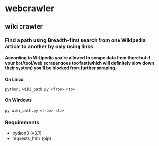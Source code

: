 # webcrawler

## wiki crawler 
### Find a path using Breadth-first search from one Wikipedia article to another by only using links

#### According to Wikipedia you’re allowed to scrape data from there but if your bot/tool/web scraper goes too fast(which will definitely slow down their system) you’ll be blocked from further scraping.

#### On Linux
```
python3 wiki_path.py <from> <to>
```

#### On Windows 
```
py wiki_path.py <from> <to>
```


### Requirements 
* python3 (v3.7)
* requests_html (pip)
